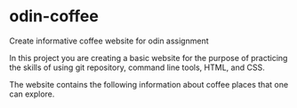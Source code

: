 # odin-coffee

Create informative coffee website for odin assignment

In this project you are creating a basic website for the purpose
of practicing the skills of using git repository, command line tools, HTML, and CSS.

The website contains the following information about coffee places that
one can explore.
